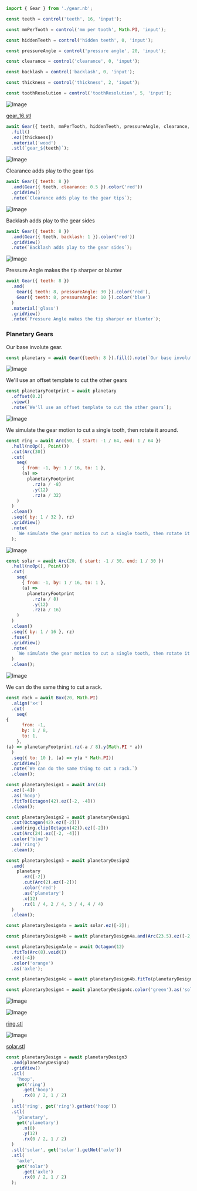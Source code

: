 ```JavaScript
import { Gear } from './gear.nb';
```

```JavaScript
const teeth = control('teeth', 16, 'input');
```

```JavaScript
const mmPerTooth = control('mm per tooth', Math.PI, 'input');
```

```JavaScript
const hiddenTeeth = control('hidden teeth', 0, 'input');
```

```JavaScript
const pressureAngle = control('pressure angle', 20, 'input');
```

```JavaScript
const clearance = control('clearance', 0, 'input');
```

```JavaScript
const backlash = control('backlash', 0, 'input');
```

```JavaScript
const thickness = control('thickness', 2, 'input');
```

```JavaScript
const toothResolution = control('toothResolution', 5, 'input');
```

![Image](examples.md.$1_gear_16.png)

[gear_16.stl](examples.gear_16.stl)

```JavaScript
await Gear({ teeth, mmPerTooth, hiddenTeeth, pressureAngle, clearance, backlash, toothResolution })
  .fill()
  .ez([thickness])
  .material('wood')
  .stl(`gear_${teeth}`);
```

![Image](examples.md.$2.png)

Clearance adds play to the gear tips

```JavaScript
await Gear({ teeth: 8 })
  .and(Gear({ teeth, clearance: 0.5 }).color('red'))
  .gridView()
  .note(`Clearance adds play to the gear tips`);
```

![Image](examples.md.$3.png)

Backlash adds play to the gear sides

```JavaScript
await Gear({ teeth: 8 })
  .and(Gear({ teeth, backlash: 1 }).color('red'))
  .gridView()
  .note(`Backlash adds play to the gear sides`);
```

![Image](examples.md.$4.png)

Pressure Angle makes the tip sharper or blunter

```JavaScript
await Gear({ teeth: 8 })
  .and(
    Gear({ teeth: 8, pressureAngle: 30 }).color('red'),
    Gear({ teeth: 8, pressureAngle: 10 }).color('blue')
  )
  .material('glass')
  .gridView()
  .note(`Pressure Angle makes the tip sharper or blunter`);
```

### Planetary Gears

Our base involute gear.

```JavaScript
const planetary = await Gear({teeth: 8 }).fill().note(`Our base involute gear.`);
```

![Image](examples.md.planetaryFootprint.png)

We'll use an offset template to cut the other gears

```JavaScript
const planetaryFootprint = await planetary
  .offset(0.2)
  .view()
  .note(`We'll use an offset template to cut the other gears`);
```

![Image](examples.md.ring.png)

We simulate the gear motion to cut a single tooth, then rotate it around.

```JavaScript
const ring = await Arc(50, { start: -1 / 64, end: 1 / 64 })
  .hull(noOp(), Point())
  .cut(Arc(30))
  .cut(
    seq(
      { from: -1, by: 1 / 16, to: 1 },
      (a) =>
        planetaryFootprint
          .rz(a / -8)
          .y(12)
          .rz(a / 32)
    )
  )
  .clean()
  .seq({ by: 1 / 32 }, rz)
  .gridView()
  .note(
    `We simulate the gear motion to cut a single tooth, then rotate it around.`
  );
```

![Image](examples.md.solar.png)

```JavaScript
const solar = await Arc(20, { start: -1 / 30, end: 1 / 30 })
  .hull(noOp(), Point())
  .cut(
    seq(
      { from: -1, by: 1 / 16, to: 1 },
      (a) =>
        planetaryFootprint
          .rz(a / 8)
          .y(12)
          .rz(a / 16)
    )
  )
  .clean()
  .seq({ by: 1 / 16 }, rz)
  .fuse()
  .gridView()
  .note(
    `We simulate the gear motion to cut a single tooth, then rotate it around.`
  )
  .clean();
```

![Image](examples.md.rack.png)

We can do the same thing to cut a rack.

```JavaScript
const rack = await Box(20, Math.PI)
  .align('x<')
  .cut(
    seq(
{
      from: -1,
      by: 1 / 8,
      to: 1,
    },
(a) => planetaryFootprint.rz(-a / 8).y(Math.PI * a))
  )
  .seq({ to: 10 }, (a) => y(a * Math.PI))
  .gridView()
  .note(`We can do the same thing to cut a rack.`)
  .clean();
```

```JavaScript
const planetaryDesign1 = await Arc(44)
  .ez([-4])
  .as('hoop')
  .fitTo(Octagon(42).ez([-2, -4]))
  .clean();
```

```JavaScript
const planetaryDesign2 = await planetaryDesign1
  .cut(Octagon(42).ez([-2]))
  .and(ring.clip(Octagon(42)).ez([-2]))
  .cut(Arc(24).ez([-2, -4]))
  .color('blue')
  .as('ring')
  .clean();
```

```JavaScript
const planetaryDesign3 = await planetaryDesign2
  .and(
    planetary
      .ez([-2])
      .cut(Arc(2).ez([-2]))
      .color('red')
      .as('planetary')
      .x(12)
      .rz(1 / 4, 2 / 4, 3 / 4, 4 / 4)
  )
  .clean();
```

```JavaScript
const planetaryDesign4a = await solar.ez([-2]);
```

```JavaScript
const planetaryDesign4b = await planetaryDesign4a.and(Arc(23.5).ez([-2, -4]));
```

```JavaScript
const planetaryDesignAxle = await Octagon(12)
  .fitTo(Arc(8).void())
  .ez([-4])
  .color('orange')
  .as('axle');
```

```JavaScript
const planetaryDesign4c = await planetaryDesign4b.fitTo(planetaryDesignAxle);
```

```JavaScript
const planetaryDesign4 = await planetaryDesign4c.color('green').as('solar');
```

![Image](examples.md.planetaryDesign.png)

![Image](examples.md.planetaryDesign_ring.png)

[ring.stl](examples.ring.stl)

![Image](examples.md.planetaryDesign_solar.png)

[solar.stl](examples.solar.stl)

```JavaScript
const planetaryDesign = await planetaryDesign3
  .and(planetaryDesign4)
  .gridView()
  .stl(
    'hoop',
    get('ring')
      .get('hoop')
      .rx(0 / 2, 1 / 2)
  )
  .stl('ring', get('ring').getNot('hoop'))
  .stl(
    'planetary',
    get('planetary')
      .n(0)
      .y(12)
      .rx(0 / 2, 1 / 2)
  )
  .stl('solar', get('solar').getNot('axle'))
  .stl(
    'axle',
    get('solar')
      .get('axle')
      .rx(0 / 2, 1 / 2)
  );
```
